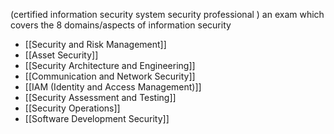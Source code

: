 (certified information security system security professional )
an exam which covers the 8 domains/aspects of information security 
- [[Security and Risk Management]]
- [[Asset Security]]
- [[Security Architecture and Engineering]]
- [[Communication and Network Security]]
- [[IAM (Identity and Access Management)]]
- [[Security Assessment and Testing]]
- [[Security Operations]]
- [[Software Development Security]]